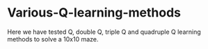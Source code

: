 # Various-Q-learning-methods
Here we have tested Q, double Q, triple Q and quadruple Q learning methods to solve a 10x10 maze.
